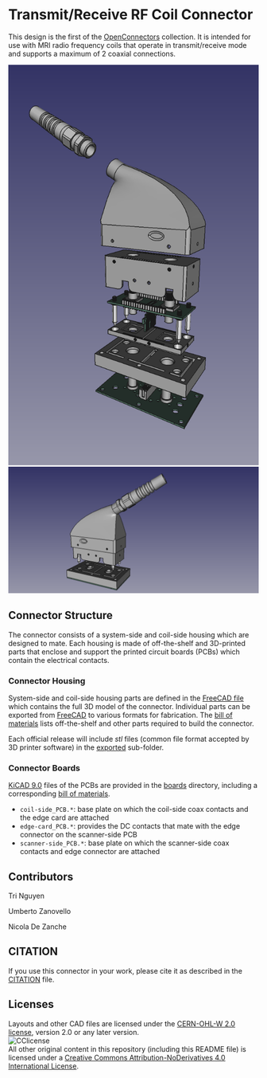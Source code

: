 # Transmit/Receive RF Coil Connector
This design is the first of the [OpenConnectors](https://github.com/dezanche/Open_Connectors) collection. It is intended for use with MRI radio frequency coils that operate in transmit/receive mode and supports a maximum of 2 coaxial connections.

![exploded view](pictures/exploded_view.png)
![assembly](pictures/connector_assembly.png)

## Connector Structure
The connector consists of a system-side and coil-side housing which are designed to mate. Each housing is made of off-the-shelf and 3D-printed parts that enclose and support the printed circuit boards (PCBs) which contain the electrical contacts.

### Connector Housing
System-side and coil-side housing parts are defined in the [FreeCAD file](housings/connector_full_3D_model.FCStd) which contains the full 3D model of the connector. Individual parts can be exported from [FreeCAD](https://www.freecad.org/) to various formats for fabrication. The [bill of materials](housings/TR_RF_coil_connector_housing_BOM.md) lists off-the-shelf and other parts required to build the connector.

Each official release will include *stl* files (common file format accepted by 3D printer software) in the [exported](exported/) sub-folder.

### Connector Boards
[KiCAD 9.0](https://www.kicad.org/) files of the PCBs are provided in the [boards](boards/) directory, including a corresponding [bill of materials](boards/TR_RF_coil_connector_board_BOM.md).
- `coil-side_PCB.*`: base plate on which the coil-side coax contacts and the edge card are attached
- `edge-card_PCB.*`: provides the DC contacts that mate with the edge connector on the scanner-side PCB
- `scanner-side_PCB.*`: base plate on which the scanner-side coax contacts and edge connector are attached

## Contributors

Tri Nguyen

Umberto Zanovello

Nicola De Zanche

## CITATION

If you use this connector in your work, please cite it as described in the [CITATION](CITATION.cff) file.

## Licenses
Layouts and other CAD files are licensed under the [CERN-OHL-W 2.0 license](https://cern-ohl.web.cern.ch/), version 2.0 or any later version.\
![CClicense](https://i.creativecommons.org/l/by-nd/4.0/88x31.png)\
All other original content in this repository (including this README file) is licensed under a [Creative Commons Attribution-NoDerivatives 4.0 International License](https://creativecommons.org/licenses/by-nd/4.0/).
